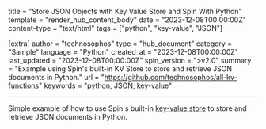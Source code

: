 title = "Store JSON Objects with Key Value Store and Spin With Python"
template = "render_hub_content_body"
date = "2023-12-08T00:00:00Z"
content-type = "text/html"
tags = ["python", "key-value", "JSON"]

[extra]
author = "technosophos"
type = "hub_document"
category = "Sample"
language = "Python"
created_at = "2023-12-08T00:00:00Z"
last_updated = "2023-12-08T00:00:00Z"
spin_version = ">v2.0"
summary =  "Example using Spin's built-in KV Store to store and retrieve JSON documents in Python."
url = "https://github.com/technosophos/all-kv-functions"
keywords = "python, JSON, key-value"

---

Simple example of how to use Spin's built-in [key-value store](../../spin/v2/key-value-store-tutorial) to store and retrieve JSON documents in Python. 